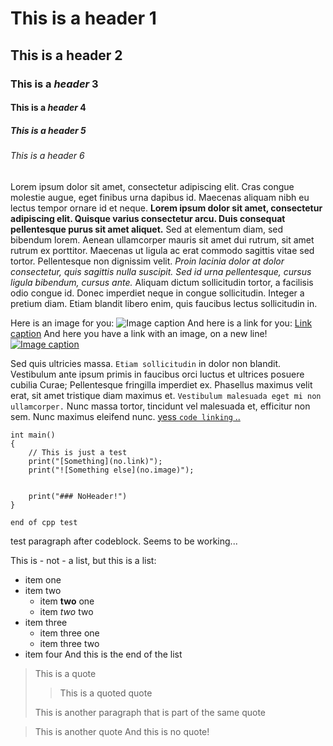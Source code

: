 # This is a header 1

## This is a header 2

### This is a *header* 3

#### This is a *header* 4

##### This is a header 5

###### This is a header 6

Lorem ipsum dolor sit amet, consectetur adipiscing elit. Cras congue molestie augue, eget finibus urna dapibus id. Maecenas aliquam nibh eu lectus tempor ornare id et neque. **Lorem ipsum dolor sit amet, consectetur adipiscing elit. Quisque varius consectetur arcu. Duis consequat pellentesque purus sit amet aliquet.** Sed at elementum diam, sed bibendum lorem. Aenean ullamcorper mauris sit amet dui rutrum, sit amet rutrum ex porttitor. Maecenas ut ligula ac erat commodo sagittis vitae sed tortor. Pellentesque non dignissim velit. *Proin lacinia dolor at dolor consectetur, quis sagittis nulla suscipit. Sed id urna pellentesque, cursus ligula bibendum, cursus ante.* Aliquam dictum sollicitudin tortor, a facilisis odio congue id. Donec imperdiet neque in congue sollicitudin. Integer a pretium diam. Etiam blandit libero enim, quis faucibus lectus sollicitudin in.

Here is an image for you: ![Image caption](https://via.placeholder.com/100)
And here is a link for you: [Link caption](http://www.link.com)
And here you have a link with an image, on a new line!
[![Image caption](https://via.placeholder.com/100)](http://www.link.com)

Sed quis ultricies massa. `Etiam sollicitudin` in dolor non blandit. Vestibulum ante ipsum primis in faucibus orci luctus et ultrices posuere cubilia Curae; Pellentesque fringilla imperdiet ex. Phasellus maximus velit erat, sit amet tristique diam maximus et. `Vestibulum malesuada eget mi non ullamcorper.` Nunc massa tortor, tincidunt vel malesuada et, efficitur non sem. Nunc maximus eleifend nunc.
[yess `code linking` ..](http://www.link.com)

```
int main()
{
	// This is just a test
	print("[Something](no.link)");
	print("![Something else](no.image)");


	print("### NoHeader!")
}

end of cpp test
```
test paragraph after codeblock.
Seems to be working...

This is - not - a list,
but this is a list:
- item one
- item two
  - item **two** one
  - item *two* two
- item three
    - item three one
    - item three two
- item four
And this is the end of the list

> This is a quote
> > This is a quoted quote
>
> This is another paragraph
> that is part of the same quote
>

> This is another quote
And this is no quote!
